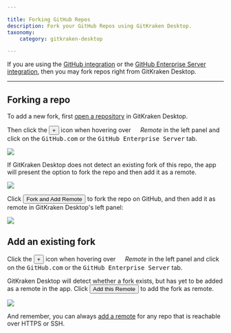 ```yaml
---

title: Forking GitHub Repos
description: Fork your GitHub Repos using GitKraken Desktop.
taxonomy:
    category: gitkraken-desktop

---
```


If you are using the [GitHub integration](/gitkraken-desktop/github-gitkraken-desktop/) or the [GitHub Enterprise Server integration](/integrations/github-enterprise/), then you may fork repos right from GitKraken Desktop.

***
## Forking a repo
To add a new fork, first [open a repository](/working-with/open-clone-init/#opening-an-existing-project) in GitKraken Desktop.

Then click the <button class='button button--success button--ui button--nolink'>+</button> icon when hovering over <em class='context-menu'><img src='/wp-content/uploads/gk-remote-icon.svg' style='height:1em;'> Remote</em> in the left panel and click on the <kbd>GitHub.com</kbd> or the <kbd>GitHub Enterprise Server</kbd> tab.

<img src="/wp-content/uploads/add-remote.png" srcset="/wp-content/uploads/add-remote@2x.png" class="help-center-img img-bordered">

If GitKraken Desktop does not detect an existing fork of this repo, the app will present the option to fork the repo and then add it as a remote.

<img src="/wp-content/uploads/fork.png" srcset="/wp-content/uploads/fork@2x.png" class="help-center-img img-bordered">

Click <button class='button button--success button--ui button--nolink'>Fork and Add Remote</button> to fork the repo on GitHub, and then add it as remote in GitKraken Desktop's left panel:

<img src="/wp-content/uploads/add-fork-remote.png" srcset="/wp-content/uploads/add-fork-remote@2x.png" class="help-center-img img-bordered">

## Add an existing fork

Click the <button class='button button--success button--ui button--nolink'>+</button> icon when hovering over <em class='context-menu'><img src='/wp-content/uploads/icons/gk-remote-icon.svg' style='height:1em;'> Remote</em> in the left panel and click on the <kbd>GitHub.com</kbd> or the <kbd>GitHub Enterprise Server</kbd> tab.

GitKraken Desktop will detect whether a fork exists, but has yet to be added as a remote in the app. Click <button class='button button--success button--ui button--nolink'>Add this Remote</button> to add the fork as remote.

<img src="/wp-content/uploads/detect-fork.png" srcset="/wp-content/uploads/detect-fork@2x.png" class="help-center-img img-bordered">

And remember, you can always [add a remote](/working-with/pushing-and-pulling/#adding-remotes) for any repo that is reachable over HTTPS or SSH. 



